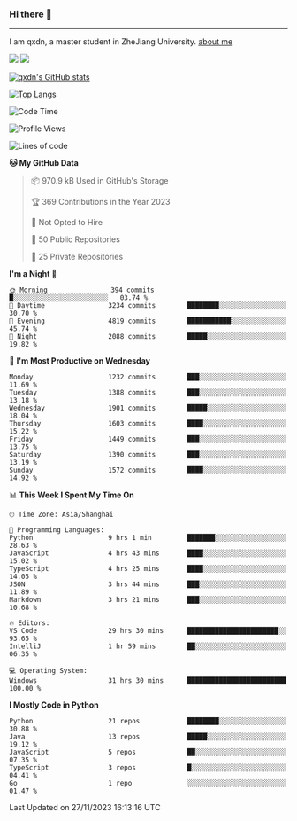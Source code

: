### Hi there 👋
---

I am qxdn, a master student in ZheJiang University. [about me](https://qianxu.run/about/)

[![](https://img.shields.io/badge/blog-qxdn-brightgreen?style=for-the-badge&logo=hexo)](https://qianxu.run) [![](https://img.shields.io/badge/bilibili-qxdn-ff69b4?style=for-the-badge&logo=Bilibili)](https://space.bilibili.com/11674667)


[![qxdn's GitHub stats](https://github-readme-stats.vercel.app/api?username=qxdn&count_private=true&show_icons=true)](https://github.com/qxdn)

[![Top Langs](https://github-readme-stats.vercel.app/api/top-langs/?username=qxdn&layout=compact)](https://github.com/qxdn)

<!--START_SECTION:waka-->
![Code Time](http://img.shields.io/badge/Code%20Time-1%2C287%20hrs%2048%20mins-blue)

![Profile Views](http://img.shields.io/badge/Profile%20Views-6-blue)

![Lines of code](https://img.shields.io/badge/From%20Hello%20World%20I%27ve%20Written-11.0%20million%20lines%20of%20code-blue)

**🐱 My GitHub Data** 

> 📦 970.9 kB Used in GitHub's Storage 
 > 
> 🏆 369 Contributions in the Year 2023
 > 
> 🚫 Not Opted to Hire
 > 
> 📜 50 Public Repositories 
 > 
> 🔑 25 Private Repositories 
 > 
**I'm a Night 🦉** 

```text
🌞 Morning                394 commits         █░░░░░░░░░░░░░░░░░░░░░░░░   03.74 % 
🌆 Daytime                3234 commits        ████████░░░░░░░░░░░░░░░░░   30.70 % 
🌃 Evening                4819 commits        ███████████░░░░░░░░░░░░░░   45.74 % 
🌙 Night                  2088 commits        █████░░░░░░░░░░░░░░░░░░░░   19.82 % 
```
📅 **I'm Most Productive on Wednesday** 

```text
Monday                   1232 commits        ███░░░░░░░░░░░░░░░░░░░░░░   11.69 % 
Tuesday                  1388 commits        ███░░░░░░░░░░░░░░░░░░░░░░   13.18 % 
Wednesday                1901 commits        █████░░░░░░░░░░░░░░░░░░░░   18.04 % 
Thursday                 1603 commits        ████░░░░░░░░░░░░░░░░░░░░░   15.22 % 
Friday                   1449 commits        ███░░░░░░░░░░░░░░░░░░░░░░   13.75 % 
Saturday                 1390 commits        ███░░░░░░░░░░░░░░░░░░░░░░   13.19 % 
Sunday                   1572 commits        ████░░░░░░░░░░░░░░░░░░░░░   14.92 % 
```


📊 **This Week I Spent My Time On** 

```text
🕑︎ Time Zone: Asia/Shanghai

💬 Programming Languages: 
Python                   9 hrs 1 min         ███████░░░░░░░░░░░░░░░░░░   28.63 % 
JavaScript               4 hrs 43 mins       ████░░░░░░░░░░░░░░░░░░░░░   15.02 % 
TypeScript               4 hrs 25 mins       ████░░░░░░░░░░░░░░░░░░░░░   14.05 % 
JSON                     3 hrs 44 mins       ███░░░░░░░░░░░░░░░░░░░░░░   11.89 % 
Markdown                 3 hrs 21 mins       ███░░░░░░░░░░░░░░░░░░░░░░   10.68 % 

🔥 Editors: 
VS Code                  29 hrs 30 mins      ███████████████████████░░   93.65 % 
IntelliJ                 1 hr 59 mins        ██░░░░░░░░░░░░░░░░░░░░░░░   06.35 % 

💻 Operating System: 
Windows                  31 hrs 30 mins      █████████████████████████   100.00 % 
```

**I Mostly Code in Python** 

```text
Python                   21 repos            ████████░░░░░░░░░░░░░░░░░   30.88 % 
Java                     13 repos            █████░░░░░░░░░░░░░░░░░░░░   19.12 % 
JavaScript               5 repos             ██░░░░░░░░░░░░░░░░░░░░░░░   07.35 % 
TypeScript               3 repos             █░░░░░░░░░░░░░░░░░░░░░░░░   04.41 % 
Go                       1 repo              ░░░░░░░░░░░░░░░░░░░░░░░░░   01.47 % 
```




 Last Updated on 27/11/2023 16:13:16 UTC
<!--END_SECTION:waka-->

<!--
**qxdn/qxdn** is a ✨ _special_ ✨ repository because its `README.md` (this file) appears on your GitHub profile.

Here are some ideas to get you started:

- 🔭 I’m currently working on ...
- 🌱 I’m currently learning ...
- 👯 I’m looking to collaborate on ...
- 🤔 I’m looking for help with ...
- 💬 Ask me about ...
- 📫 How to reach me: ...
- 😄 Pronouns: ...
- ⚡ Fun fact: ...
-->
